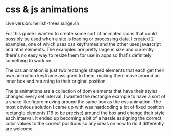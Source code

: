 # css & js animations

Live version: hellish-trees.surge.sh

For this guide I wanted to create some sort of animated icons that could possibly be used when a site is loading or processing data. I created 2 examples, one of which uses css keyframes and the other uses javascript and html elements. The examples are pretty large in size and currently there's no easy way to resize them for use in apps so that's definitely something to work on.

The css animation is just two rectangle shaped elements that each get their own animation keyframe assigned to them, making them move around an inner box and returning to their original position.

The js animations are a collection of dom elements that have their styles changed every set interval. I wanted the rectangle example to have a sort of a snake like figure moving around the same box as the css animation. The most obvious solution I came up with was hardcoding a lot of fixed position rectangle elements (16 to be precise) around the box and change their style each interval. It ended up becoming a bit of a hassle assigning the correct color values to the correct positions so any ideas on how to do it differently are welcome.